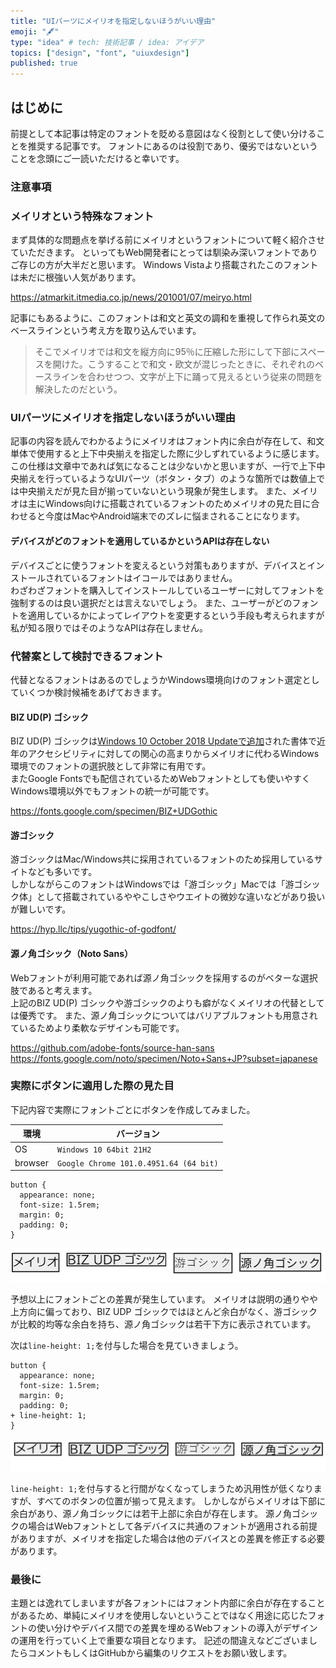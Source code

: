 ```yaml
---
title: "UIパーツにメイリオを指定しないほうがいい理由"
emoji: "🖋"
type: "idea" # tech: 技術記事 / idea: アイデア
topics: ["design", "font", "uiuxdesign"]
published: true
---
```


## はじめに

前提として本記事は特定のフォントを貶める意図はなく役割として使い分けることを推奨する記事です。
フォントにあるのは役割であり、優劣ではないということを念頭にご一読いただけると幸いです。

### 注意事項

### メイリオという特殊なフォント

まず具体的な問題点を挙げる前にメイリオというフォントについて軽く紹介させていただきます。
といってもWeb開発者にとっては馴染み深いフォントでありご存じの方が大半だと思います。
Windows Vistaより搭載されたこのフォントは未だに根強い人気があります。

https://atmarkit.itmedia.co.jp/news/201001/07/meiryo.html

記事にもあるように、このフォントは和文と英文の調和を重視して作られ英文のベースラインという考え方を取り込んでいます。

> そこでメイリオでは和文を縦方向に95％に圧縮した形にして下部にスペースを開けた。こうすることで和文・欧文が混じったときに、それぞれのベースラインを合わせつつ、文字が上下に踊って見えるという従来の問題を解決したのだという。

### UIパーツにメイリオを指定しないほうがいい理由

記事の内容を読んでわかるようにメイリオはフォント内に余白が存在して、和文単体で使用すると上下中央揃えを指定した際に少しずれているように感じます。
この仕様は文章中であれば気になることは少ないかと思いますが、一行で上下中央揃えを行っているようなUIパーツ（ボタン・タブ）のような箇所では数値上では中央揃えだが見た目が揃っていないという現象が発生します。
また、メイリオは主にWindows向けに搭載されているフォントのためメイリオの見た目に合わせると今度はMacやAndroid端末でのズレに悩まされることになります。

#### デバイスがどのフォントを適用しているかというAPIは存在しない

デバイスごとに使うフォントを変えるという対策もありますが、デバイスとインストールされているフォントはイコールではありません。  
わざわざフォントを購入してインストールしているユーザーに対してフォントを強制するのは良い選択だとは言えないでしょう。
また、ユーザーがどのフォントを適用しているかによってレイアウトを変更するという手段も考えられますが私が知る限りではそのようなAPIは存在しません。

### 代替案として検討できるフォント

代替となるフォントはあるのでしょうかWindows環境向けのフォント選定としていくつか検討候補をあげておきます。

#### BIZ UD(P) ゴシック

BIZ UD(P) ゴシックは[Windows 10 October 2018 Updateで追加](https://www.morisawa.co.jp/about/news/4010)された書体で近年のアクセシビリティに対しての関心の高まりからメイリオに代わるWindows環境でのフォントの選択肢として非常に有用です。  
またGoogle Fontsでも配信されているためWebフォントとしても使いやすくWindows環境以外でもフォントの統一が可能です。

https://fonts.google.com/specimen/BIZ+UDGothic

#### 游ゴシック

游ゴシックはMac/Windows共に採用されているフォントのため採用しているサイトなども多いです。  
しかしながらこのフォントはWindowsでは「游ゴシック」Macでは「游ゴシック体」として搭載されているややこしさやウエイトの微妙な違いなどがあり扱いが難しいです。

https://hyp.llc/tips/yugothic-of-godfont/

#### 源ノ角ゴシック（Noto Sans）

Webフォントが利用可能であれば源ノ角ゴシックを採用するのがベターな選択肢であると考えます。  
上記のBIZ UD(P) ゴシックや游ゴシックのよりも癖がなくメイリオの代替としては優秀です。
また、源ノ角ゴシックについてはバリアブルフォントも用意されているためより柔軟なデザインも可能です。

https://github.com/adobe-fonts/source-han-sans
https://fonts.google.com/noto/specimen/Noto+Sans+JP?subset=japanese

### 実際にボタンに適用した際の見た目

下記内容で実際にフォントごとにボタンを作成してみました。

| 環境    | バージョン                             |
| ------- | -------------------------------------- |
| OS      | `Windows 10 64bit 21H2`                |
| browser | `Google Chrome 101.0.4951.64 (64 bit)` |

```css:css
button {
  appearance: none;
  font-size: 1.5rem;
  margin: 0;
  padding: 0;
}
```

![](/images/articles/mairyo-with-uipart/font-body-size.jpg)

予想以上にフォントごとの差異が発生しています。
メイリオは説明の通りやや上方向に偏っており、BIZ UDP ゴシックではほとんど余白がなく、游ゴシックが比較的均等な余白を持ち、源ノ角ゴシックは若干下方に表示されています。

次は`line-height: 1;`を付与した場合を見ていきましょう。

```diff:css
button {
  appearance: none;
  font-size: 1.5rem;
  margin: 0;
  padding: 0;
+ line-height: 1;
}
```

![](/images/articles/mairyo-with-uipart/font-body-size-with-lh1.jpg)

`line-height: 1;`を付与すると行間がなくなってしまうため汎用性が低くなりますが、すべてのボタンの位置が揃って見えます。
しかしながらメイリオは下部に余白があり、源ノ角ゴシックには若干上部に余白が存在します。
源ノ角ゴシックの場合はWebフォントとして各デバイスに共通のフォントが適用される前提がありますが、メイリオを指定した場合は他のデバイスとの差異を修正する必要があります。

### 最後に

主題とは逸れてしまいますが各フォントにはフォント内部に余白が存在することがあるため、単純にメイリオを使用しないということではなく用途に応じたフォントの使い分けやデバイス間での差異を埋めるWebフォントの導入がデザインの運用を行っていく上で重要な項目となります。
記述の間違えなどございましたらコメントもしくはGitHubから編集のリクエストをお願い致します。
